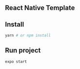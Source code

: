 ## React Native Template

## Install

```bash
yarn # or npm install
```

## Run project

```bash
expo start
```
